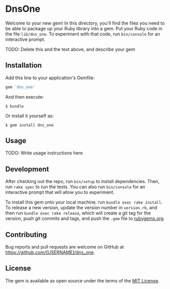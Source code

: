 # DnsOne

Welcome to your new gem! In this directory, you'll find the files you need to be able to package up your Ruby library into a gem. Put your Ruby code in the file `lib/dns_one`. To experiment with that code, run `bin/console` for an interactive prompt.

TODO: Delete this and the text above, and describe your gem

## Installation

Add this line to your application's Gemfile:

```ruby
gem 'dns_one'
```

And then execute:

    $ bundle

Or install it yourself as:

    $ gem install dns_one

## Usage

TODO: Write usage instructions here

## Development

After checking out the repo, run `bin/setup` to install dependencies. Then, run `rake spec` to run the tests. You can also run `bin/console` for an interactive prompt that will allow you to experiment.

To install this gem onto your local machine, run `bundle exec rake install`. To release a new version, update the version number in `version.rb`, and then run `bundle exec rake release`, which will create a git tag for the version, push git commits and tags, and push the `.gem` file to [rubygems.org](https://rubygems.org).

## Contributing

Bug reports and pull requests are welcome on GitHub at https://github.com/[USERNAME]/dns_one.


## License

The gem is available as open source under the terms of the [MIT License](http://opensource.org/licenses/MIT).

